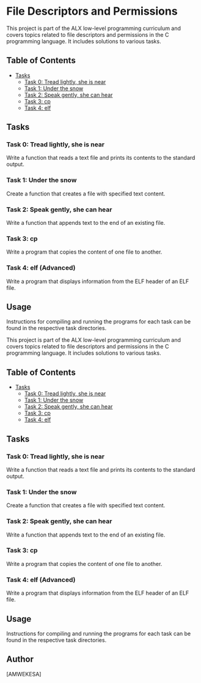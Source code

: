 # File Descriptors and Permissions

This project is part of the ALX low-level programming curriculum and covers topics related to file descriptors and permissions in the C programming language. It includes solutions to various tasks.

## Table of Contents

- [Tasks](#tasks)
  - [Task 0: Tread lightly, she is near](#task-0-tread-lightly-she-is-near)
  - [Task 1: Under the snow](#task-1-under-the-snow)
  - [Task 2: Speak gently, she can hear](#task-2-speak-gently-she-can-hear)
  - [Task 3: cp](#task-3-cp)
  - [Task 4: elf](#task-4-elf)

## Tasks

### Task 0: Tread lightly, she is near

Write a function that reads a text file and prints its contents to the standard output.

### Task 1: Under the snow

Create a function that creates a file with specified text content.

### Task 2: Speak gently, she can hear

Write a function that appends text to the end of an existing file.

### Task 3: cp

Write a program that copies the content of one file to another.

### Task 4: elf (Advanced)

Write a program that displays information from the ELF header of an ELF file.

## Usage

Instructions for compiling and running the programs for each task can be found in the respective task directories.


This project is part of the ALX low-level programming curriculum and covers topics related to file descriptors and permissions in the C programming language. It includes solutions to various tasks.

## Table of Contents

- [Tasks](#tasks)
  - [Task 0: Tread lightly, she is near](#task-0-tread-lightly-she-is-near)
  - [Task 1: Under the snow](#task-1-under-the-snow)
  - [Task 2: Speak gently, she can hear](#task-2-speak-gently-she-can-hear)
  - [Task 3: cp](#task-3-cp)
  - [Task 4: elf](#task-4-elf)

## Tasks

### Task 0: Tread lightly, she is near

Write a function that reads a text file and prints its contents to the standard output.

### Task 1: Under the snow

Create a function that creates a file with specified text content.

### Task 2: Speak gently, she can hear

Write a function that appends text to the end of an existing file.

### Task 3: cp

Write a program that copies the content of one file to another.

### Task 4: elf (Advanced)

Write a program that displays information from the ELF header of an ELF file.

## Usage

Instructions for compiling and running the programs for each task can be found in the respective task directories.

## Author

[AMWEKESA]


